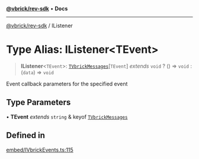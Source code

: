 [**@vbrick/rev-sdk**](../README.md) • **Docs**

***

[@vbrick/rev-sdk](../README.md) / IListener

# Type Alias: IListener\<TEvent\>

> **IListener**\<`TEvent`\>: [`TVbrickMessages`](TVbrickMessages.md)\[`TEvent`\] *extends* `void` ? () => `void` : (`data`) => `void`

Event callback parameters for the specified event

## Type Parameters

• **TEvent** *extends* `string` & keyof [`TVbrickMessages`](TVbrickMessages.md)

## Defined in

[embed/IVbrickEvents.ts:115](https://github.com/vbrick/rev-sdk-js/blob/main/src/embed/IVbrickEvents.ts#L115)
